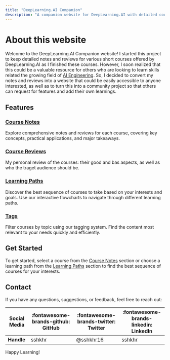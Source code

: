 ```yaml
---
title: "DeepLearning.AI Companion"
description: "A companion website for DeepLearning.AI with detailed course notes, reviews, and learning paths"
---
```


# About this website

Welcome to the DeepLearning.AI Companion website! I started this project to keep detailed notes and reviews for various short courses offered by DeepLearning.AI as I finished these courses. However, I soon realized that this could be a valuable resource for others who are looking to learn skills related the growing field of [AI Engineering](https://www.latent.space/p/ai-engineer). So, I decided to convert my notes and reviews into a website that could be easily accessible to anyone interested, as well as to turn this into a community project so that others can request for features and add their own learnings.

## Features

### [Course Notes](notes/preprocessing-unstructured-data-for-llm-applications)
Explore comprehensive notes and reviews for each course, covering key concepts, practical applications, and major takeaways.

### [Course Reviews](reviews/preprocessing-unstructured-data-for-llm-applications)
My personal review of the courses: their good and bas aspects, as well as who the traget audience should be.

### [Learning Paths](learning_paths/build-a-basic-rag)
Discover the best sequence of courses to take based on your interests and goals. Use our interactive flowcharts to navigate through different learning paths.

### [Tags](tags)
Filter courses by topic using our tagging system. Find the content most relevant to your needs quickly and efficiently.

## Get Started
To get started, select a course from the [Course Notes](notes/) section or choose a learning path from the [Learning Paths](learning_paths/) section to find the best sequence of courses for your interests.

## Contact
If you have any questions, suggestions, or feedback, feel free to reach out:  

| Social Media | :fontawesome-brands-github: GitHub | :fontawesome-brands-twitter: Twitter | :fontawesome-brands-linkedin: LinkedIn |
|--------------|-------------------------------|---------------------------------|----------------------------------|
| **Handle**        | [sshkhr](https://github.com/sshkhr) | [@sshkhr16](https://twitter.com/sshkhr16) | [sshkhr](https://www.linkedin.com/in/sshkhr/) |

Happy Learning!
